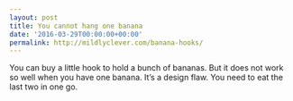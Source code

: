 ```yaml
---
layout: post
title: You cannot hang one banana
date: '2016-03-29T00:00:00+00:00'
permalink: http://mildlyclever.com/banana-hooks/
---
```

You can buy a little hook to hold a bunch of bananas. But it does not work so well when you have one banana. It’s a design flaw. You need to eat the last two in one go.
